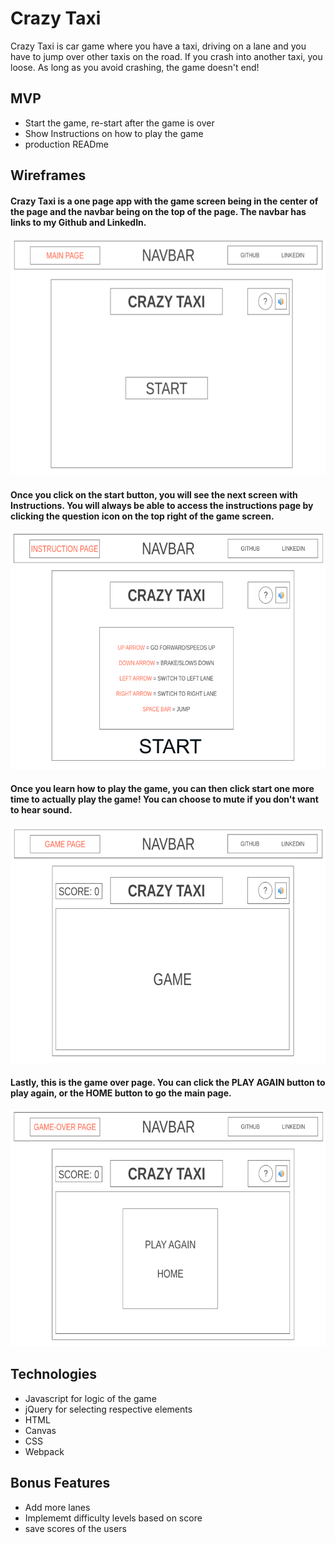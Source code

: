 # Crazy Taxi
Crazy Taxi is car game where you have a taxi, driving on a lane and you have to jump over other taxis on the road. If you crash into another taxi, you loose. As long as you avoid crashing, the game doesn't end!

## MVP
* Start the game, re-start after the game is over
* Show Instructions on how to play the game
* production READme

## Wireframes
#### Crazy Taxi is a one page app with the game screen being in the center of the page and the navbar being on the top of the page. The navbar has links to my Github and LinkedIn. 
![main_page](https://github.com/rapkat10/crazy-taxi/blob/master/docs/wireframes/MAIN_PAGE.png)

#### Once you click on the start button, you will see the next screen with Instructions. You will always be able to access the instructions page by clicking the question icon on the top right of the game screen.
![intruction_page](https://github.com/rapkat10/crazy-taxi/blob/master/docs/wireframes/INSTRUCTION_PAGE.png)

#### Once you learn how to play the game, you can then click start one more time to actually play the game! You can choose to mute if you don't want to hear sound.
![game_page](https://github.com/rapkat10/crazy-taxi/blob/master/docs/wireframes/GAME_PAGE.png)

#### Lastly, this is the game over page. You can click the PLAY AGAIN button to play again, or the HOME button to go the main page.
![game-over_page](https://github.com/rapkat10/crazy-taxi/blob/master/docs/wireframes/GAME-OVER_PAGE.png)

## Technologies
* Javascript for logic of the game
* jQuery for selecting respective elements
* HTML 
* Canvas
* CSS
* Webpack


## Bonus Features
* Add more lanes
* Implememt difficulty levels based on score
* save scores of the users
